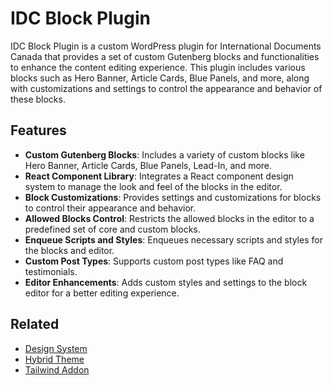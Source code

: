 # IDC Block Plugin

IDC Block Plugin is a custom WordPress plugin for International Documents Canada that provides a set of custom Gutenberg blocks and functionalities to enhance the content editing experience. This plugin includes various blocks such as Hero Banner, Article Cards, Blue Panels, and more, along with customizations and settings to control the appearance and behavior of these blocks.

## Features

- **Custom Gutenberg Blocks**: Includes a variety of custom blocks like Hero Banner, Article Cards, Blue Panels, Lead-In, and more.
- **React Component Library**: Integrates a React component design system to manage the look and feel of the blocks in the editor.
- **Block Customizations**: Provides settings and customizations for blocks to control their appearance and behavior.
- **Allowed Blocks Control**: Restricts the allowed blocks in the editor to a predefined set of core and custom blocks.
- **Enqueue Scripts and Styles**: Enqueues necessary scripts and styles for the blocks and editor.
- **Custom Post Types**: Supports custom post types like FAQ and testimonials.
- **Editor Enhancements**: Adds custom styles and settings to the block editor for a better editing experience.

## Related

- [Design System](https://github.com/troychaplin/idc-frontend-ui)
- [Hybrid Theme](https://github.com/troychaplin/idc-hybrid-theme)
- [Tailwind Addon](https://github.com/troychaplin/idc-tailwind-theme)
